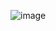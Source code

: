 ![image](https://github.com/zakaria0101echifaouy/Linux-Shell-HackerRank/assets/108145379/cfa3963c-5281-4fe6-8837-a8b72bb172ab)
